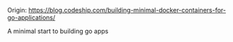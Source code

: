 Origin: https://blog.codeship.com/building-minimal-docker-containers-for-go-applications/

A minimal start to building go apps
